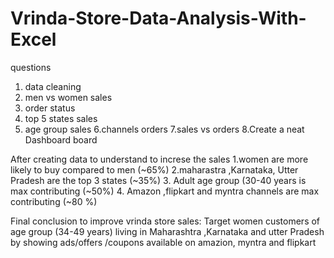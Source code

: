 # Vrinda-Store-Data-Analysis-With-Excel
questions 
1. data cleaning
2. men vs women sales 
3. order status
4. top 5 states  sales 
5. age group sales
6.channels orders
7.sales vs orders
8.Create a neat Dashboard board

After creating data to understand to increse the sales
1.women are more likely to buy compared to men (~65%)
2.maharastra ,Karnataka, Utter Pradesh are the top 3 states (~35%)
3. Adult age group (30-40 years is max contributing (~50%)
4. Amazon ,flipkart and myntra channels are max contributing (~80 %)


Final conclusion to improve vrinda store sales:
Target women customers of age group (34-49 years) living in Maharashtra ,Karnataka and utter Pradesh by showing ads/offers /coupons available on amazion, myntra and flipkart

